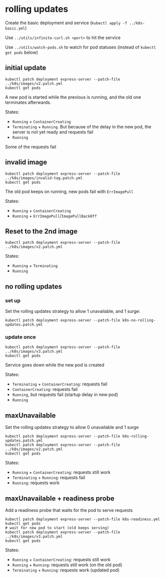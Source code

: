 # rolling updates

Create the basic deployment and service (`kubectl apply -f ../k8s-basic.yml`)

Use `../utils/infinite-curl.sh <port>` to hit the service

Use `../utils/watch-pods.sh` to watch for pod statuses (instead of `kubectl get pods` below)

## initial update

```
kubectl patch deployment express-server --patch-file ../k8s/images/v2.patch.yml
kubectl get pods
```

A new pod is started while the previous is running, and the old one terminates afterwards.

States:
- `Running` + `ContainerCreating`
- `Terminating` + `Running`. But because of the delay in the new pod, the server is not yet ready and requests fail
- `Running`

Some of the requests fail

## invalid image

```
kubectl patch deployment express-server --patch-file ../k8s/images/invalid-tag.patch.yml
kubectl get pods
```

The old pod keeps on running, new pods fail with `ErrImagePull`

States:
- `Running` + `ContainerCreating`
- `Running` + `ErrImagePull`/`ImagePullBackOff`

## Reset to the 2nd image

```
kubectl patch deployment express-server --patch-file ../k8s/images/v2.patch.yml
```

States:
- `Running` + `Terminating`
- `Running`

## no rolling updates

### set up

Set the rolling updates strategy to allow 1 unavailable, and 1 surge:

```
kubectl patch deployment express-server --patch-file k8s-no-rolling-updates.patch.yml
```

### update once

```
kubectl patch deployment express-server --patch-file ../k8s/images/v3.patch.yml
kubectl get pods
```

Service goes down while the new pod is created

States:
- `Terminating` + `ContainerCreating`: requests fail
- `ContainerCreating`: requests fail
- `Running`, but requests fail (startup delay in new pod)
- `Running`

## maxUnavailable

Set the rolling updates strategy to allow 0 unavailable and 1 surge

```
kubectl patch deployment express-server --patch-file k8s-rolling-updates.patch.yml
kubectl patch deployment express-server --patch-file ../k8s/images/v2.patch.yml
kubectl get pods
```

States:
- `Running` + `ContainerCreating`: requests still work
- `Terminating` + `Running`: requests fail
- `Running`: requests work

## maxUnavailable + readiness probe

Add a readiness probe that waits for the pod to serve requests

```
kubectl patch deployment express-server --patch-file k8s-readiness.yml
kubectl get pods
# wait for new pod to start (old keeps serving)
kubectl patch deployment express-server --patch-file ../k8s/images/v3.patch.yml
kubectl get pods
```

States:
- `Running` + `ContainerCreating`: requests still work
- `Running` + `Running`: requests still work (on the old pod)
- `Terminating` + `Running`: requests work (updated pod)
